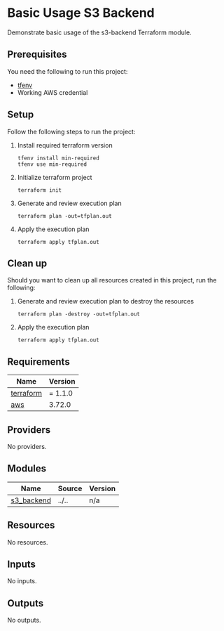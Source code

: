 # Basic Usage S3 Backend

Demonstrate basic usage of the s3-backend Terraform module.

## Prerequisites

You need the following to run this project:

- [tfenv](https://github.com/tfutils/tfenv)
- Working AWS credential

## Setup

Follow the following steps to run the project:

1. Install required terraform version
   ```shell
   tfenv install min-required
   tfenv use min-required
   ```
1. Initialize terraform project
   ```shell
   terraform init
   ```
1. Generate and review execution plan
   ```shell
   terraform plan -out=tfplan.out
   ```
1. Apply the execution plan
   ```shell
   terraform apply tfplan.out
   ```

## Clean up

Should you want to clean up all resources created in this project, run the following:

1. Generate and review execution plan to destroy the resources
   ```shell
   terraform plan -destroy -out=tfplan.out
   ```
1. Apply the execution plan
   ```shell
   terraform apply tfplan.out
   ```
<!-- BEGINNING OF PRE-COMMIT-TERRAFORM DOCS HOOK -->
## Requirements

| Name | Version |
|------|---------|
| <a name="requirement_terraform"></a> [terraform](#requirement\_terraform) | = 1.1.0 |
| <a name="requirement_aws"></a> [aws](#requirement\_aws) | 3.72.0 |

## Providers

No providers.

## Modules

| Name | Source | Version |
|------|--------|---------|
| <a name="module_s3_backend"></a> [s3\_backend](#module\_s3\_backend) | ../.. | n/a |

## Resources

No resources.

## Inputs

No inputs.

## Outputs

No outputs.
<!-- END OF PRE-COMMIT-TERRAFORM DOCS HOOK -->
